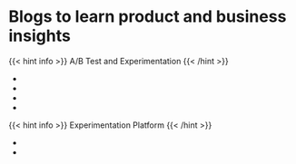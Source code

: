 # Blogs to learn product and business insights
{{< hint info >}} 
A/B Test and Experimentation
{{< /hint >}}
- [<span style="display: none">Using Machine Learning to Predict Value of Homes On Airbnb</span>](https://medium.com/airbnb-engineering/using-machine-learning-to-predict-value-of-homes-on-airbnb-9272d3d4739d)
- [<span style="display: none">Large-Scale Experimentation at Stitch Fix</span>](https://multithreaded.stitchfix.com/blog/2020/07/07/large-scale-experimentation/)
- [<span style="display: none">Multi-Armed Bandits and the Stitch Fix Experimentation Platform</span>](https://multithreaded.stitchfix.com/blog/2020/08/05/bandits/)
- [<span style="display: none">Measuring the Impact of Twitter Network Latency with CausalImpact</span>](https://blog.x.com/engineering/en_us/topics/insights/2022/measuring-the-impact-of-twitter-network-latency-with-causalimpac)


{{< hint info >}} 
Experimentation Platform
{{< /hint >}}
- [<span style="display: none">It’s All About Testing: The Netflix Experimentation Platform</span>](https://netflixtechblog.com/its-all-a-bout-testing-the-netflix-experimentation-platform-4e1ca458c15)
- [<span style="display: none">Experimentation Analysis Platform MVP</span>](https://careersatdoordash.com/blog/experimentation-analysis-platform-mvp/)




